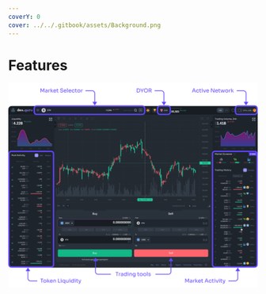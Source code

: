 ```yaml
---
coverY: 0
cover: ../../.gitbook/assets/Background.png
---
```


# Features

![](<../../.gitbook/assets/DexGuru Getting Started (1).png>)
